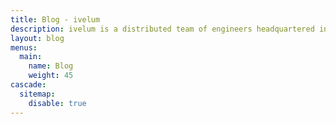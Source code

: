 ```yaml
---
title: Blog - ivelum
description: ivelum is a distributed team of engineers headquartered in Vilnius, Lithuania. We've been helping both start-ups and established businesses build their products since 2003
layout: blog
menus:
  main:
    name: Blog
    weight: 45
cascade:
  sitemap:
    disable: true
---
```

